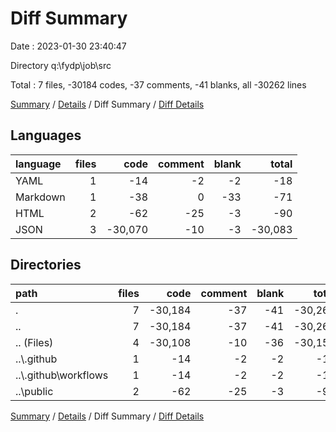 # Diff Summary

Date : 2023-01-30 23:40:47

Directory q:\\fydp\\job\\src

Total : 7 files,  -30184 codes, -37 comments, -41 blanks, all -30262 lines

[Summary](results.md) / [Details](details.md) / Diff Summary / [Diff Details](diff-details.md)

## Languages
| language | files | code | comment | blank | total |
| :--- | ---: | ---: | ---: | ---: | ---: |
| YAML | 1 | -14 | -2 | -2 | -18 |
| Markdown | 1 | -38 | 0 | -33 | -71 |
| HTML | 2 | -62 | -25 | -3 | -90 |
| JSON | 3 | -30,070 | -10 | -3 | -30,083 |

## Directories
| path | files | code | comment | blank | total |
| :--- | ---: | ---: | ---: | ---: | ---: |
| . | 7 | -30,184 | -37 | -41 | -30,262 |
| .. | 7 | -30,184 | -37 | -41 | -30,262 |
| .. (Files) | 4 | -30,108 | -10 | -36 | -30,154 |
| ..\\.github | 1 | -14 | -2 | -2 | -18 |
| ..\\.github\\workflows | 1 | -14 | -2 | -2 | -18 |
| ..\\public | 2 | -62 | -25 | -3 | -90 |

[Summary](results.md) / [Details](details.md) / Diff Summary / [Diff Details](diff-details.md)
